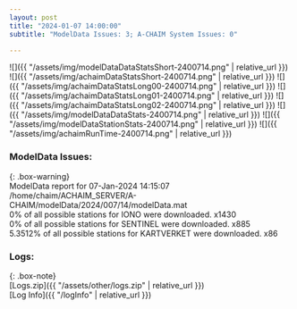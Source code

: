 ```yaml
---
layout: post
title: "2024-01-07 14:00:00"
subtitle: "ModelData Issues: 3; A-CHAIM System Issues: 0"

---
```


![]({{ "/assets/img/modelDataDataStatsShort-2400714.png" | relative_url }})
![]({{ "/assets/img/achaimDataStatsShort-2400714.png" | relative_url }})
![]({{ "/assets/img/achaimDataStatsLong00-2400714.png" | relative_url }})
![]({{ "/assets/img/achaimDataStatsLong01-2400714.png" | relative_url }})
![]({{ "/assets/img/achaimDataStatsLong02-2400714.png" | relative_url }})
![]({{ "/assets/img/modelDataDataStats-2400714.png" | relative_url }})
![]({{ "/assets/img/modelDataStationStats-2400714.png" | relative_url }})
![]({{ "/assets/img/achaimRunTime-2400714.png" | relative_url }})


### ModelData Issues:  
  
{: .box-warning}  
 ModelData report for 07-Jan-2024 14:15:07   
 /home/chaim/ACHAIM_SERVER/A-CHAIM/modelData/2024/007/14/modelData.mat   
 0% of all possible stations for IONO were downloaded. x1430   
 0% of all possible stations for SENTINEL were downloaded. x885   
 5.3512% of all possible stations for KARTVERKET were downloaded. x86   
  


### Logs:  
  
{: .box-note}  
[Logs.zip]({{ "/assets/other/logs.zip" | relative_url }})  
[Log Info]({{ "/logInfo" | relative_url }})  
